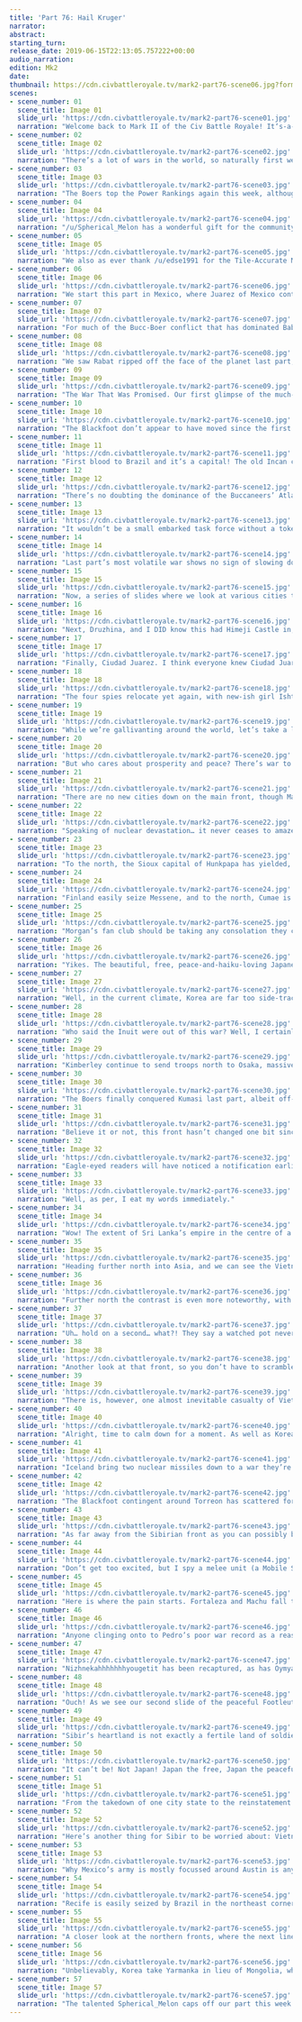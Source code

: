 ```yaml
---
title: 'Part 76: Hail Kruger'
narrator: 
abstract: 
starting_turn: 
release_date: 2019-06-15T22:13:05.757222+00:00
audio_narration: 
edition: Mk2
date: 
thumbnail: https://cdn.civbattleroyale.tv/mark2-part76-scene06.jpg?format=webp&nearlossless=1
scenes:
- scene_number: 01
  scene_title: Image 01
  slide_url: 'https://cdn.civbattleroyale.tv/mark2-part76-scene01.jpg'
  narration: "Welcome back to Mark II of the Civ Battle Royale! It‘s-a-me, Lacsirax Ariscal, resident ranker and erstwhile cartographer. The first time I narrated was Part 28, where we saw THREE eliminations, and the second was Part 35 where... uh... not much happened at all. Let’s see where Part 76 lies on the excitement spectrum! With the nascent war between Brazil and the Buccaneers, the ongoing conflict between Vietnam and the Boers, and the merciless takedown of Yakutia, this part has all the portents of being an absolute corker.\nThis week’s titlecard is the work of the one and only /u/Jru247, the CBR community’s resident Great Artist. For more fantastic OC, news, discussions, drama and general Battle Royale ruckuses, make sure to subscribe to /r/civbattleroyale!"
- scene_number: 02
  scene_title: Image 02
  slide_url: 'https://cdn.civbattleroyale.tv/mark2-part76-scene02.jpg'
  narration: "There’s a lot of wars in the world, so naturally first we come to /u/mazerlaser’s relationship graph to take a look at some of the ones you might have forgotten. The Buccaneers are besieged by bitter rivals, while Japan count Kimberley as a formidable foe. Mexico too face a new threat from the north – the Blackfoot. Iceland and Sweden join Armenia in a period of pacifism, but how long will it last? Both the Nordic nations have large forces trained on each other’s borders, while Armenia just took out Israel, incurring some warmongering penalties on the way."
- scene_number: 03
  scene_title: Image 03
  slide_url: 'https://cdn.civbattleroyale.tv/mark2-part76-scene03.jpg'
  narration: "The Boers top the Power Rankings again this week, although their current combatant Vietnam grabs the second place slot for the first time; indeed, if their push continues and they make landfall on Africa, there might be a big shake-up on the horizon… Anyway, thanks to all the other rankers who work far harder than me to bring these to you every week!\nMore info here: https://www.reddit.com/r/civbattleroyale/comments/548ji1/the_civ_battle_royale_mk_ii_power_rankings_part_75/"
- scene_number: 04
  scene_title: Image 04
  slide_url: 'https://cdn.civbattleroyale.tv/mark2-part76-scene04.jpg'
  narration: "/u/Spherical_Melon has a wonderful gift for the community: the Tile-Accurate City Map! With population sizes, roads and rivers, it’s a brilliant map to open at full resolution and get lost in. For those wondering what happened to my City Maps, I still have the time but unfortunately my partner in crime /u/Malssistra, who updates Annals of the Worlds (the base of my City Map), is too busy at the moment, so they’ve gone on hold until his work frees up a little."
- scene_number: 05
  scene_title: Image 05
  slide_url: 'https://cdn.civbattleroyale.tv/mark2-part76-scene05.jpg'
  narration: "We also as ever thank /u/edse1991 for the Tile-Accurate Map; of most note here is how tiny Yakutia looks. Remember when they were the sleeping giants? Now they’re more like bullied dwarves. Could Korea finish the job this part? Well, there’s only one way to find out – onwards to the main event!"
- scene_number: 06
  scene_title: Image 06
  slide_url: 'https://cdn.civbattleroyale.tv/mark2-part76-scene06.jpg'
  narration: "We start this part in Mexico, where Juarez of Mexico continues to stave off the incessant Australian navy. Parkes’ fleet currently controls Merida, Waipahu and Torreon, the three main cities at stake in this war; they’re also making a half-hearted push on Monterrey. This is a familiar scene, and Australia’s difficulty in holding any territory or making mainland progress has been a major bugbear for the Power Rankers, who this week placed Australia sixth, their lowest ranking since Part 3. And in Part 3, said rankers placed China fourth. Ah, hindsight.\nAnyway, Mexico, for once, doesn’t appear to be on the verge of retaking any cities from Australia. Perhaps that’s because of the Buccaneer Power Armour stalking the southern lands near Mexico City, drawing the attention of Juarez’s meagre land forces. To the northwest, a new threat looms – Blackfoot paratroopers far outnumber the lone marine sitting in Veracruz. Crowfoot and Juarez have long had beef, but this time the Blackfoot are on the front-foot. Will Crowfoot know how to handle this novelty?"
- scene_number: 07
  scene_title: Image 07
  slide_url: 'https://cdn.civbattleroyale.tv/mark2-part76-scene07.jpg'
  narration: "For much of the Bucc-Boer conflict that has dominated Babylonian media for the past five parts or so, one consistent theme has been Cap’n Morgan’s dominance in the Mediterranean theatre. It looks like that might be about to change; a lone submarine stalks the Gulf of Sirte while a whole host of embarked Boer units have materialized around Panormus. As Nebuchadnezzar has so kindly highlighted for us, this area is a vital air base for Morgan, and while the war with the Boers has basically become a rout by now, these planes could be incredibly useful in the new front against Finland. They’ll be less useful if the Boers take the Sicilian cities, though. Well, they’ll be less exist-y. If there’s any solace for the Buccs, it’s that as ever the Boers have mainly taken vertols and hover tanks to battle – neither of which can capture cities. To the north, just in shot, Finnish forces surround Messene. I don’t think that town’s rum industries are long for this world. Vodka production is skyrocketing, mind you."
- scene_number: 08
  scene_title: Image 08
  slide_url: 'https://cdn.civbattleroyale.tv/mark2-part76-scene08.jpg'
  narration: "We saw Rabat ripped off the face of the planet last part, but one aspect that went relatively unnoticed is its position on top of a uranium mine. That’s four free uraniums for whoever is lucky enough to settle the area! It also means that the Buccs have less uranium to play with, at the moment. That should be some solace for the citizens of Mexico, the Boer Ryk and Brazil. As ever, both Bucc and Boer territory lie devastated and mostly empty. Morgan controls the coastline at the moment, but Kruger’s orange army is advancing on Bamako. Of course, we could be seeing another Kumasi moment, where the Boers surround the city with ranged units and wonder why they can’t enter."
- scene_number: 09
  scene_title: Image 09
  slide_url: 'https://cdn.civbattleroyale.tv/mark2-part76-scene09.jpg'
  narration: "The War That Was Promised. Our first glimpse of the much-hyped conflict between Brazil and the Buccaneers this part, and it’s the expected story: Brazilian armies swarming into Bucc America with next-to-no resistance. This particular area, the old Incan territory, is probably the most defensible region that Brazil have set their sights on, with mountains impeding much of Pedro’s land army and the vestiges of Morgan’s once indomitable navy defending the coastline – in fact, just out of shot, making incursions into the Brazilian sea around Valparaiso. Further north is a different story; with the Amazon rainforest that has long made conflict in South America so painfully slow almost entirely chopped down, it’s possible we’re about to see a very quick colour change."
- scene_number: 10
  scene_title: Image 10
  slide_url: 'https://cdn.civbattleroyale.tv/mark2-part76-scene10.jpg'
  narration: "The Blackfoot don’t appear to have moved since the first turn of the war with Mexico, but already we can see where the damage will be dealt. Hunkpapa, the Sioux’s old capital, is down to deep red health and has plenty a melee unit in sight. While it would be absolutely memeworthy if Crowfoot resurrected Sitting Bull AGAIN, the chances are much slimmer than in the past, as Crowfoot has the momentum and advantage this time round (empires only tend to liberate cities when they feel they absolutely can’t keep it). They have open borders with the Inuit, but it’s also worth noting they have open borders with Australia, so Parkes’ occupation of Torreon isn’t impeding them at all."
- scene_number: 11
  scene_title: Image 11
  slide_url: 'https://cdn.civbattleroyale.tv/mark2-part76-scene11.jpg'
  narration: "First blood to Brazil and it’s a capital! The old Incan centre of Cusco falls to a comfortable regiment of Brazilian paratroopers. For those hoping Pedro would still be incapable of taking cities… that hope is sure looking forlorn now. Interestingly, the coastal cities of Tiwanaku and Vitcos have been bombed to zero health in lieu of any raids on Fortaleza and Machu, Brazil’s visible next two targets. Perhaps Pedro is confident his land army needs no such support up north, while using his bombers on the Peruvian coast now will allow him to deploy relatively few land troops in the difficult terrain of the Andes. Indeed, Vitcos looks like it might fall next turn – and though the Buccaneers certainly have a navy nearby, it’s predictably mostly carriers."
- scene_number: 12
  scene_title: Image 12
  slide_url: 'https://cdn.civbattleroyale.tv/mark2-part76-scene12.jpg'
  narration: "There’s no doubting the dominance of the Buccaneers’ Atlantic fleet, mind. Brazil have sent a task force to the Cabo Verde city of Sale, but one has to think Morgan’s navy will easily retake the settlement should it fall. Goiania and Manaus, two vital air force centres, are also threatened by the Black Armada, though there’s no immediate danger. How Brazil managed to deploy a carrier so deep into the North Atlantic beats me, though sadly its load is not a nuclear one. On land, Belo Horizonte and Recife, both cities founded by Brazil, look to be reclaimed imminently."
- scene_number: 13
  scene_title: Image 13
  slide_url: 'https://cdn.civbattleroyale.tv/mark2-part76-scene13.jpg'
  narration: "It wouldn’t be a small embarked task force without a token Great Person, and it’s a Great Musician that Brazil have taken to Sale; in this day and age, you have to wonder if the rousing folk songs have been replaced by energetic electropop. The prevalence of Boer ranged units in the area raises an interesting scenario: many wondered if the Boer-Bucc war might mean orange landfall on South America – but perhaps Brazil can seize Bamako before the Boers and build a new Portuguese Guinea? It is in the exact same place as the historical one, modern-day Guinea-Bissau. Still, they’ve got to take Sale first."
- scene_number: 14
  scene_title: Image 14
  slide_url: 'https://cdn.civbattleroyale.tv/mark2-part76-scene14.jpg'
  narration: "Last part’s most volatile war shows no sign of slowing down – well, unless Korea decides to peace out to tackle the far greater threat of Canadian zombies. Assuming he doesn’t, Nizhnekolymsk is next on the chopping block, while Oymyakon is also looking increasingly vulnerable. Yakutian marines might flip back Elgyay, so they have that going for them. The Inuit are nowhere in sight, while a lone Mongol SAM is a little too late to the Elgyay Occupation Party."
- scene_number: 15
  scene_title: Image 15
  slide_url: 'https://cdn.civbattleroyale.tv/mark2-part76-scene15.jpg'
  narration: "Now, a series of slides where we look at various cities that you may or may not have known contained wonders. Hoorah! First, the Sri Lankan city of Kandy, which I assuredly didn’t known had the Sistine Chapel in. Not the most useful wonder for a domination victory, but hey – Sri Lanka have a wonder! Who knew? Also guys, if you want nutmeg, there’s a feeble looking Kimberley nearby who might know where that is…"
- scene_number: 16
  scene_title: Image 16
  slide_url: 'https://cdn.civbattleroyale.tv/mark2-part76-scene16.jpg'
  narration: "Next, Druzhina, and I DID know this had Himeji Castle in, but it’s worth highlighting as the city has just flipped to Korea from Yakutia. A combat bonus to units in friendly territory stacked with the Great Wall (now obsolete) was potentially a big reason as to why very few civs could make any headway into their sturdy empire. With it gone, the fall of Yakutia should accelerate even further, while Korea will enjoy a nice defensive bonus in the wars to come."
- scene_number: 17
  scene_title: Image 17
  slide_url: 'https://cdn.civbattleroyale.tv/mark2-part76-scene17.jpg'
  narration: "Finally, Ciudad Juarez. I think everyone knew Ciudad Juarez had Stonehenge, right? The mountainside stone circle on which our lord and saviour Aslan was first resurrected in the name of Catholicism? That faith bonus will come in handy for namesake Benito Juarez, as he’ll need a hell of a lot of faith to believe his crippled empire can stand against the Blackfoot, the Buccs and Australia."
- scene_number: 18
  scene_title: Image 18
  slide_url: 'https://cdn.civbattleroyale.tv/mark2-part76-scene18.jpg'
  narration: "The four spies relocate yet again, with new-ish girl Ishtar hanging around in Santiago de Chile, now a Brazilian stronghold, and Semiramis making her way to Qashliq, capital of Sibir; there they’ll continue their crucial role in discovering which long-forgotten empires modern world leaders arbitrarily and inexplicably still have a grudge against."
- scene_number: 19
  scene_title: Image 19
  slide_url: 'https://cdn.civbattleroyale.tv/mark2-part76-scene19.jpg'
  narration: "While we’re gallivanting around the world, let’s take a look at one of the planet’s least celebrated population centres – the so called Footleutians, a terrible portmanteau that I came up with about 60 parts ago. Yes, the Inuit and the Blackfoot have been at peace so long that these islands haven’t yet been absorbed by the White Walkers. The Inuit Sikutsipmaik stands at a healthy 31 pop, with Crowfoot’s Kiyi and Ahkaiyikokakinik not far behind. Despite being freezing cold, these islands are probably among the most prosperous, peaceful and desirable settlements on the Cylinder."
- scene_number: 20
  scene_title: Image 20
  slide_url: 'https://cdn.civbattleroyale.tv/mark2-part76-scene20.jpg'
  narration: "But who cares about prosperity and peace? There’s war to be had! Brazil’s attack on Sale has completely evaporated, leaving only the Great DJs milling about unprotected. The coast of Africa is still black, the land is still blackened, and the Boers have still drawn a blank on how to take cities. The Buccaneer navy waits to retake the poor towns as soon as they fall anyway, while another branch of Morgan’s fleet rounds the head of Brazil, looking to further disrupt the scattered Brazilian navy if not actually damage their cities. Brazil’s aerial advantage continues all the way down the coast to Duque de Caxias, mind."
- scene_number: 21
  scene_title: Image 21
  slide_url: 'https://cdn.civbattleroyale.tv/mark2-part76-scene21.jpg'
  narration: "There are no new cities down on the main front, though Machu is certain to fall soon, and Brazil have pulled a fleet out of nowhere on the Pacific coastline – the bombed out husks of Tiwanaku and Vitcos might be falling a lot sooner than expected, too. Of course, Morgan has reacted to the chaos the only way he knows how, and even as we speak nuclear bombs are being brought down to the front. The question is – where will the Buccaneers’ itchy trigger fingers strike? A well deployed nuke might be enough to throw the Brazilian advance into disarray, and force them to resort to their tried and true tactics of sitting around doing nothing."
- scene_number: 22
  scene_title: Image 22
  slide_url: 'https://cdn.civbattleroyale.tv/mark2-part76-scene22.jpg'
  narration: "Speaking of nuclear devastation… it never ceases to amaze me just how on fire Mexico is. Literally, not figuratively. The Blackfoot swoop through Torreon, ensuring Australia have a tight hold on the city; it’s testament to their fall from grace that their acquisitions are being protected by the Blackfoot. Crowfoot might manage what Parkes has struggled to achieve and secure Monterrey, too. Almost every Mexican city in this shot is on the front line, now; that’s got to be a terrifying prospect for any residual Mexico fans out there."
- scene_number: 23
  scene_title: Image 23
  slide_url: 'https://cdn.civbattleroyale.tv/mark2-part76-scene23.jpg'
  narration: "To the north, the Sioux capital of Hunkpapa has yielded, and it appears there will be no fourth coming for Sitting Jesus today. Oglala, the location of the majority of Mexico’s air force, is next in line. There’s also a cheeky pincer movement taking place on Ahahpitape, a Blackfoot-founded city. Those who are concerned about the lack of growth in Inuit Canada should be calmed by the sight of Inuit Texas, a land replete with high population cities. Despite that, their army appears to hold the superiority only in technological terms now – the days of a terrifying Inuit carpet are over, it seems."
- scene_number: 24
  scene_title: Image 24
  slide_url: 'https://cdn.civbattleroyale.tv/mark2-part76-scene24.jpg'
  narration: "Finland easily seize Messene, and to the north, Cumae is surrounded by XCOMs. The old Roman cities of Antium and Arretium face a more interesting future, with both Finnish and Boer troops closing in. The Boers clearly have the numbers, but Kekkonen has brought more melee units. Either way, their time under the pirate banner seems short-lived."
- scene_number: 25
  scene_title: Image 25
  slide_url: 'https://cdn.civbattleroyale.tv/mark2-part76-scene25.jpg'
  narration: "Morgan’s fan club should be taking any consolation they can get, and that consolation comes in the form of Iberiarrrr, which barely appears to be on Kruger and Kek’s agendas. Finland have set a token two XCOMs to Coimbra, and much of the land is still pillaged, but high-population cities Lisbon and Porto seem relatively safe. To the north, Iceland’s fleet looms; many of Ingolfur’s supporters have expressed a desire to backstab their OCP-allies and swoop into Iberia, taking it for themselves. With minimal Bucc land units on the peninsula (why does that sound familiar?), Iceland would walk an invasion, but perhaps their sights are set elsewhere. Sweden look increasingly threatening."
- scene_number: 26
  scene_title: Image 26
  slide_url: 'https://cdn.civbattleroyale.tv/mark2-part76-scene26.jpg'
  narration: "Yikes. The beautiful, free, peace-and-haiku-loving Japanese might be meeting their maker soon, as Kimberley actually looks to capture Osaka, their first conquest since their war with Sri Lanka aeons ago. There’s even an atomic bomb stationed nearby, though Jandamarra hardly needs to use it. How will Korea react to their BFFs being wiped off the Cylinder?"
- scene_number: 27
  scene_title: Image 27
  slide_url: 'https://cdn.civbattleroyale.tv/mark2-part76-scene27.jpg'
  narration: "Well, in the current climate, Korea are far too side-tracked to worry about a paltry city-state ally! They’ve trained their armies on Yarmanka, Oymyakon AND Nizhnekolymsk. Tygyn Darkhan’s Yakutia is being absolutely ripped to shreds. Count how many Great Death Robots you can see; Korea are one of very few civs to use them as the main backbone of the army."
- scene_number: 28
  scene_title: Image 28
  slide_url: 'https://cdn.civbattleroyale.tv/mark2-part76-scene28.jpg'
  narration: "Who said the Inuit were out of this war? Well, I certainly did, but I could be standing corrected as a snow-hearted Robot Infantry comes within spitting distance of Zhigansk. The Inuit’s failure to capitalise on a weak Yakutia is only very partially their fault; Finland’s peacekeepers have impeded the White Walkers every step of the way. But if they can move their navy past Olenyok, they might still be able to grab some of those coastal cities before the Korean juggernaut can reach them."
- scene_number: 29
  scene_title: Image 29
  slide_url: 'https://cdn.civbattleroyale.tv/mark2-part76-scene29.jpg'
  narration: "Kimberley continue to send troops north to Osaka, massively overestimating the scale of Japan’s defences. Hawaii, allegedly also at war with Japan, make no such attempt; perhaps they don’t have open borders with Australia. But at least they’ve appeared in the part, so whichever power ranker winds up with them will be able to say ‘Hawaii appeared this part!’"
- scene_number: 30
  scene_title: Image 30
  slide_url: 'https://cdn.civbattleroyale.tv/mark2-part76-scene30.jpg'
  narration: "The Boers finally conquered Kumasi last part, albeit off-screen. Here’s more concrete evidence for any remaining unbelievers. The city, apparently once the capital of a people called the “Ashanti”, has been absolutely decimated by the siege – but if there’s one thing the Boers are good at, it’s rapid regrowth."
- scene_number: 31
  scene_title: Image 31
  slide_url: 'https://cdn.civbattleroyale.tv/mark2-part76-scene31.jpg'
  narration: "Believe it or not, this front hasn’t changed one bit since the start of the part, which is a welcome change for a region that swaps its flags faster than its toilet roll. The Boers’ infatuation with ranged units continues to impede their advances, and unsurprisingly the Buccaneers aren’t about to push forward on land. Now Carthage and Marrakech have been taken out of the equation, you really feel that both sides have lost heart in this matchup."
- scene_number: 32
  scene_title: Image 32
  slide_url: 'https://cdn.civbattleroyale.tv/mark2-part76-scene32.jpg'
  narration: "Eagle-eyed readers will have noticed a notification earlier revealing the fall of Zhigansk to Inuit forces – it’s nice to see that they haven’t been completely written out of this dogpile. Not only that, but Mongolia have managed to claim a new prize too – despite Yarmanka sitting on zero health right by their borders and the brunt of their army, they’ve leapfrogged the city and taken Oymyakon instead. Fortunately for Korea, they’ve open borders with Genghis’ Khanate, and won’t be shut off from invading the rest of poor Yakutia’s territory. They too however have brought far too many ranged units to battle, and are struggling to find a melee unit to seize sitting duck Nizhnekolymsk, while Yarmanka looks just out of range from that GDR if I know my Zones of Control."
- scene_number: 33
  scene_title: Image 33
  slide_url: 'https://cdn.civbattleroyale.tv/mark2-part76-scene33.jpg'
  narration: "Well, as per, I eat my words immediately."
- scene_number: 34
  scene_title: Image 34
  slide_url: 'https://cdn.civbattleroyale.tv/mark2-part76-scene34.jpg'
  narration: "Wow! The extent of Sri Lanka’s empire in the centre of a screenshot! All two of their fans must be rejoicing. Harbouring Ethiopian refugees might attract the ire of the Boers, but there’s a Vietnam buffer between the two, currently; Vietnam also, amusingly, provides a buffer strip of sea between Sri Lanka and their own Arabian colony. To the northwest, the Boers finally manage to push back Vietnam’s army, though as ever they’ve brought a whole host of ranged units, so Vung Tau and Najran might be safe for now. To the southwest, the Ashanti Pikeman continues his break for the Maldives, convening with the Burmese Musician for a brief oceanic romantic fling."
- scene_number: 35
  scene_title: Image 35
  slide_url: 'https://cdn.civbattleroyale.tv/mark2-part76-scene35.jpg'
  narration: "Heading further north into Asia, and we can see the Vietnamese-Sibirian borderlands, in the wake of Sibir’s occupation of Afghanistan. Kuchum Khan has certainly had his army drained by the longer-than-it-needed-to-be war, but the infrastructure is there to get the ball rolling again soon. Vietnam meanwhile have carpeted the Drone UAV like crazy – they’re good units but they are – sigh – ranged. That said, there are enough melee units scattered about that you’d have to think they’d bring the hurt down on Sibir in any immediate war."
- scene_number: 36
  scene_title: Image 36
  slide_url: 'https://cdn.civbattleroyale.tv/mark2-part76-scene36.jpg'
  narration: "Further north the contrast is even more noteworthy, with the bulk of Vietnam’s enormous army focussed here. Hell, they could take down Korea, Mongolia OR Sibir with this army, but I do wish they had a better balance of units. They also don’t exactly have the biggest airforce, though Sibir and Mongolia’s aren’t exactly much better."
- scene_number: 37
  scene_title: Image 37
  slide_url: 'https://cdn.civbattleroyale.tv/mark2-part76-scene37.jpg'
  narration: "Uh… hold on a second… what?! They say a watched pot never boils, but this pot just superheated and brimmed RIGHT over! Vietnam declare war on Sibir! Is it a retaliation for Sibir declaring war on Tibet (arbitrarily with Sweden)? Is the alliance real?! All jokes aside, this is an enormous DoW from Vietnam – although they do have to watch for the Boer threat, they appear to have quite the army capable of taking down Sibir a peg or two. Holy moly."
- scene_number: 38
  scene_title: Image 38
  slide_url: 'https://cdn.civbattleroyale.tv/mark2-part76-scene38.jpg'
  narration: "Another look at that front, so you don’t have to scramble back a few slides. Sibir do have some semblance of an army mobilized at the front, but all of former Afghanistan is surely a goner, and Bamda to the northeast doesn’t look too healthy either. If Vietnam really pick up momentum here, this could be an absolute game-changer."
- scene_number: 39
  scene_title: Image 39
  slide_url: 'https://cdn.civbattleroyale.tv/mark2-part76-scene39.jpg'
  narration: "There is, however, one almost inevitable casualty of Vietnamese Coalition. Yes, tender, beautiful Nedong is almost certainly going to fall to Sibir. If nothing else, it will give Sibir a rather amusing enclave within exclave-maesters and rivals Finland."
- scene_number: 40
  scene_title: Image 40
  slide_url: 'https://cdn.civbattleroyale.tv/mark2-part76-scene40.jpg'
  narration: "Alright, time to calm down for a moment. As well as Korea’s ploys to destroy the remnants of Canada, they’ve also set their sights on the poor old Ethiopian refugees sitting out in Sri Lanka. As with many of these ploys, it’s an unlikely war; has any major nation actually declared war on a civ with no cities? I haven’t seen it."
- scene_number: 41
  scene_title: Image 41
  slide_url: 'https://cdn.civbattleroyale.tv/mark2-part76-scene41.jpg'
  narration: "Iceland bring two nuclear missiles down to a war they’re not fighting any more, but bigger news is that Finland have seized Panormus and Antium, possibly taking out fifteen Buccaneer planes and bombs. It also catapults the Boer army over to Funchal, a city it is just as difficult to take with ranged units alone. Arretium is next in line, bringing with it another six planes."
- scene_number: 42
  scene_title: Image 42
  slide_url: 'https://cdn.civbattleroyale.tv/mark2-part76-scene42.jpg'
  narration: "The Blackfoot contingent around Torreon has scattered for some reason, with the brunt heading north towards Ahahpitape. Oglala has largely been relinquished, with Mexico fielding a lone marine to defend the old Sioux town. At least the Buccaneer threat has virtually vanished, with Morgan having more pressing matters at hand. Australia have a fleet in the Gulf of California approaching Monterrey, but quel surprise, it’s made up of ranged units. Texas are kicking themselves that they peaced out when they did, as their old capital Austin would be easy pickings now."
- scene_number: 43
  scene_title: Image 43
  slide_url: 'https://cdn.civbattleroyale.tv/mark2-part76-scene43.jpg'
  narration: "As far away from the Sibirian front as you can possibly be, Vietnam field a tiny little contingent of artillery and associated forces. This area of Inuit territory has long been an underpopulated one, and it doesn’t look like that’s changing – but, I mean, it is freezing cold icy wasteland, so don’t feel too down Walker Supporters. I’d be more concerned about the lack of Inuit land units – aren’t they meant to be a military powerhouse?"
- scene_number: 44
  scene_title: Image 44
  slide_url: 'https://cdn.civbattleroyale.tv/mark2-part76-scene44.jpg'
  narration: "Don’t get too excited, but I spy a melee unit (a Mobile SAM to be exact) next to Fort-de-France. At least I think it’s a Mobile SAM. I always get confused between those and rocket artillery. Sale and Bamako hilariously hang on, while the Brazilian Great DJ bravely heads further into Buccaneer territory, blasting his terrifying EDM at the terrified pirates, who know only sea shanties."
- scene_number: 45
  scene_title: Image 45
  slide_url: 'https://cdn.civbattleroyale.tv/mark2-part76-scene45.jpg'
  narration: "Here is where the pain starts. Fortaleza and Machu fall to Brazil, paratroopers swarm around Belo Horizonte and Recife, and boy, that isn’t all."
- scene_number: 46
  scene_title: Image 46
  slide_url: 'https://cdn.civbattleroyale.tv/mark2-part76-scene46.jpg'
  narration: "Anyone clinging onto to Pedro’s poor war record as a reason for hope can commence crying… now! Let’s count the cities down: Tiwanaku, Vitcos, Vilcabamba, Machu, Fortaleza… that’s five cities in one turn! And by the looks of it the Buccaneers have zero opportunities to retake ANY of those cities – even the coastal cities have only a tiny Buccaneer contingent of carriers and other non-city-capturing units hovering around nearby. Oh, and a half-dead tank. One thing’s for sure – that Icelandic musician has quite the saga to pen. This is a rout of the highest order."
- scene_number: 47
  scene_title: Image 47
  slide_url: 'https://cdn.civbattleroyale.tv/mark2-part76-scene47.jpg'
  narration: "Nizhnekahhhhhhhyougetit has been recaptured, as has Oymyakon, which puts an end to the Mongolian Dream. It’s an admirable defence, and ultimately a futile one; Korea’s next wave is incoming, and Yakutia have very few reserves to mount any kind of further counterattack."
- scene_number: 48
  scene_title: Image 48
  slide_url: 'https://cdn.civbattleroyale.tv/mark2-part76-scene48.jpg'
  narration: "Ouch! As we see our second slide of the peaceful Footleutians (in one part? Okay Nebby), we receive the news that the Inuit have joined the Buccaneer coalition. Despite the undeniable power of the Inuit, they’ve proven a fairly unimpressive combatant in the Caribbean theatre before, so aside from Cincinnati the Buccaneers should be safe. Emphasis on should – you’d be a fool to write the Inuit out of any war. If they don’t break through it will be at best a distraction for the Buccaneer that could be deployed elsewhere; at worst they could cause catastrophic damage to the Buccaneers’ core."
- scene_number: 49
  scene_title: Image 49
  slide_url: 'https://cdn.civbattleroyale.tv/mark2-part76-scene49.jpg'
  narration: "Sibir’s heartland is not exactly a fertile land of soldier trees and tank vineyards. Nosirree. It’s as barren as a Buccaneer barracks, with as many workers as soldiers, and some very outdated indeed (I spy an artillery or five). Should Vietnam break through the rough terrain that separates the two – and don’t get me wrong, that’s a big, big should – there is very little reason to believe Sibir can hold onto their core for any meaningful amount of time."
- scene_number: 50
  scene_title: Image 50
  slide_url: 'https://cdn.civbattleroyale.tv/mark2-part76-scene50.jpg'
  narration: "It can’t be! Not Japan! Japan the free, Japan the peaceful, Poom the terrible haiku poet’s pride and joy! But all men must die, and it’s Meiji’s turn this time round. Unless that cavalry retakes the city. Might happen. But I’m going to eulogise now because it seems unlikely that Japan will make the part out alive regardless, with a large Kimberley navy still loitering around.\nBelieve it or not, Japan were once considered one of the Pacific’s greatest powers; at their peak they controlled an empire from the tip of Kamchatka down to north Luzon, and even held the Inuit for a time. Their downfall would come shortly after they played their part in the partition of the Philippines; Australia, on a high, immediately declared war on Japan and very quickly seized control of the main islands, despite a sterling defence from Korean peacekeepers. Yakutia took all but one of their remaining cities, Osaka, where they continued to remain for generations despite overwhelming odds. When the Kimberley-Texas-Hawaii coalition declared war on Japan, at the same time as the Boer coalition was rumbling, many laughed. They’re not laughing now. Rest in peace, sweet Meiji Emperor."
- scene_number: 51
  scene_title: Image 51
  slide_url: 'https://cdn.civbattleroyale.tv/mark2-part76-scene51.jpg'
  narration: "From the takedown of one city state to the reinstatement of another, as Tibet re-joins the Rump State club with the capture of Nedong. Their Ukrainian ambitions have been thwarted – as if anyone but Songsten Gampo expected them to succeed, anyway. Tibet are now at peace with the Kimberley and Sri Lanka, and Vietnam should protect their capital from the Sibirian menace, so Gampo is down but not out."
- scene_number: 52
  scene_title: Image 52
  slide_url: 'https://cdn.civbattleroyale.tv/mark2-part76-scene52.jpg'
  narration: "Here’s another thing for Sibir to be worried about: Vietnam has made timely peace with the Boers, sadly taking no comedic cities in the treaty, as is tradition for them. This does still leave them as one of the few civs to have gone to war with the Boers and won, however, and unless Hawaii declare war the Arabian peninsula looks secure. While we’re here, note how much of Ethiopia has already been annexed by the Boers – a sure sign they’re going to get those on the path to recovery sooner rather than later. Still, without a major base on mainland Asia, it’s going to be hard for them to push against Vietnam in the future – a must if they want to secure Eurasia and indeed the game."
- scene_number: 53
  scene_title: Image 53
  slide_url: 'https://cdn.civbattleroyale.tv/mark2-part76-scene53.jpg'
  narration: "Why Mexico’s army is mostly focussed around Austin is anyone’s guess, but luckily for him the war effort appears to be stalling. Wahpekute has taken a lick of damage but it’s some turns off falling. If Mexico can bide their time long enough, they could feasibly still come out of these wars with their dignity intact. Baja California is surely lost for good, though."
- scene_number: 54
  scene_title: Image 54
  slide_url: 'https://cdn.civbattleroyale.tv/mark2-part76-scene54.jpg'
  narration: "Recife is easily seized by Brazil in the northeast corner, and still the onslaught doesn’t look like it’s been depleted at all. Peruvian progress might be slower now, with Corihuayrachina enjoying some naval defence, but there is an advanced destroyer nearby waiting for the opportunity to strike. To the northwest, Australia’s Galapagos navy looks like it could pile some hurt on Central America."
- scene_number: 55
  scene_title: Image 55
  slide_url: 'https://cdn.civbattleroyale.tv/mark2-part76-scene55.jpg'
  narration: "A closer look at the northern fronts, where the next line of Buccaneer cities lie undamaged – a state they’re unlikely to stay in. Two paratroopers have made it all the way up to Freeport, where they’ll see a small Buccaneer contingent sitting around Parana, practically Morgan’s only land army on the continent remaining. The hurt is far from over. In fact, I think it’s only just begun."
- scene_number: 56
  scene_title: Image 56
  slide_url: 'https://cdn.civbattleroyale.tv/mark2-part76-scene56.jpg'
  narration: "Unbelievably, Korea take Yarmanka in lieu of Mongolia, who had practically the whole horde positioned next to the city. They also take Suntar, and are closing in on Yakutia’s makeshift capital of Tomtor, one of the largest cities in the Arctic Circle. If it’s in the Arctic Circle. I can’t remember how low down it goes. Mongolia recapture Oymyakon, and the Inuit could still take Tyukanskoye but after that, White Walker progress seems unlikely. Ah well, they have the Buccaneers to pick on now. Brazilian peacekeepers are being quite the nuisance, but you still get the burning feeling that Tygyn Darkhan isn\u2019t long for the world. It\u2019s worth bearing in mind that in Part 1\u2019s Power Rankings, Yakutia took first place."
- scene_number: 57
  scene_title: Image 57
  slide_url: 'https://cdn.civbattleroyale.tv/mark2-part76-scene57.jpg'
  narration: "The talented Spherical_Melon caps off our part this week with a wonderful illustration of the interminglings of technology seperated by centuries. I‘ve been Lacsirax Ariscal - until next time!\nTPangolin also says to expect another part to be coming this Wednesday."
---
```

